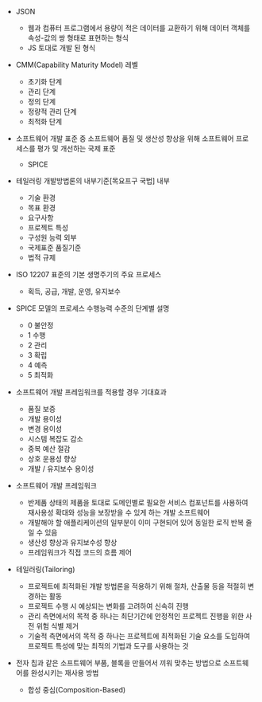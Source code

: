 - JSON
  - 웹과 컴퓨터 프로그램에서 용량이 적은 데이터를 교환하기 위해 데이터 객체를 속성-값의 쌍 형태로 표현하는 형식
  - JS 토대로 개발 된 형식


- CMM(Capability Maturity Model) 레벨
  - 초기화 단계
  - 관리 단계
  - 정의 단계
  - 정량적 관리 단계
  - 최적화 단계


- 소프트웨어 개발 표준 중 소프트웨어 품질 및 생산성 향상을 위해 소프트웨어 프로세스를 평가 및 개선하는 국제 표준
  - SPICE 


- 테일러링 개발방법론의 내부기준[목요프구 국법]
  내부
  - 기술 환경
  - 목표 환경
  - 요구사항
  - 프로젝트 특성
  - 구성원 능력
  외부
  - 국제표준 품질기준
  - 법적 규제


- ISO 12207 표준의 기본 생명주기의 주요 프로세스
  - 획득, 공급, 개발, 운영, 유지보수


- SPICE 모델의 프로세스 수행능력 수준의 단계별 설명
  - 0 불안정
  - 1 수행
  - 2 관리
  - 3 확립
  - 4 예측
  - 5 최적화


- 소프트웨어 개발 프레임워크를 적용할 경우 기대효과
  - 품질 보증
  - 개발 용이성
  - 변경 용이성
  - 시스템 복잡도 감소
  - 중복 예산 절감
  - 상호 운용성 향상
  - 개발 / 유지보수 용이성


- 소프트웨어 개발 프레임워크
  - 반제품 상태의 제품을 토대로 도메인별로 필요한 서비스 컴포넌트를 사용하여 재사용성 확대와 성능을 보장받을 수 있게 하는 개발 소프트웨어
  - 개발해야 할 애플리케이션의 일부분이 이미 구현되어 있어 동일한 로직 반복 줄일 수 있음
  - 생산성 향상과 유지보수성 향상
  - 프레임워크가 직접 코드의 흐름 제어


- 테일러링(Tailoring)
  - 프로젝트에 최적화된 개발 방법론을 적용하기 위해 절차, 산출물 등을 적절히 변경하는 활동
  - 프로젝트 수행 시 예상되는 변화를 고려하여 신속히 진행
  - 관리 측면에서의 목적 중 하나는 최단기간에 안정적인 프로젝트 진행을 위한 사전 위험 식별 제거
  - 기술적 측면에서의 목적 중 하나는 프로젝트에 최적화된 기술 요소를 도입하여 프로젝트 특성에 맞는 최적의 기법과 도구를 사용하는 것


- 전자 칩과 같은 소프트웨어 부품, 블록을 만들어서 끼워 맞추는 방법으로 소프트웨어를 완성시키는 재사용 방법
  - 합성 중심(Composition-Based)
  